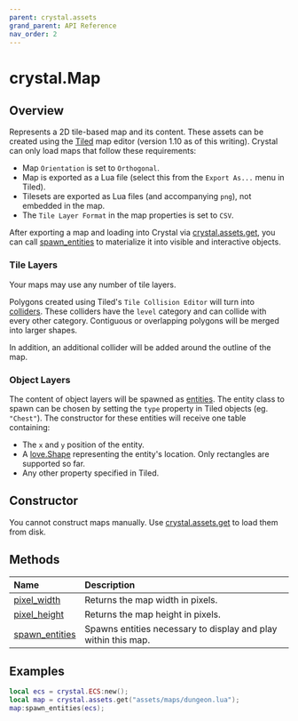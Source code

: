 ```yaml
---
parent: crystal.assets
grand_parent: API Reference
nav_order: 2
---
```


# crystal.Map

## Overview

Represents a 2D tile-based map and its content. These assets can be created using the [Tiled](https://www.mapeditor.org/) map editor (version 1.10 as of this writing). Crystal can only load maps that follow these requirements:

- Map `Orientation` is set to `Orthogonal`.
- Map is exported as a Lua file (select this from the `Export As...` menu in Tiled).
- Tilesets are exported as Lua files (and accompanying `png`), not embedded in the map.
- The `Tile Layer Format` in the map properties is set to `CSV`.

After exporting a map and loading into Crystal via [crystal.assets.get](get), you can call [spawn_entities](map_spawn_entities) to materialize it into visible and interactive objects.

### Tile Layers

Your maps may use any number of tile layers.

Polygons created using Tiled's `Tile Collision Editor` will turn into [colliders](/crystal/api/physics/collider). These colliders have the `level` category and can collide with every other category. Contiguous or overlapping polygons will be merged into larger shapes.

In addition, an additional collider will be added around the outline of the map.

### Object Layers

The content of object layers will be spawned as [entities](/crystal/api/ecs/entity). The entity class to spawn can be chosen by setting the `type` property in Tiled objects (eg. `"Chest"`). The constructor for these entities will receive one table containing:

- The `x` and `y` position of the entity.
- A [love.Shape](https://love2d.org/wiki/Shape) representing the entity's location. Only rectangles are supported so far.
- Any other property specified in Tiled.

## Constructor

You cannot construct maps manually. Use [crystal.assets.get](get) to load them from disk.

## Methods

| Name                                 | Description                                                    |
| :----------------------------------- | :------------------------------------------------------------- |
| [pixel_width](map_pixel_width)       | Returns the map width in pixels.                               |
| [pixel_height](map_pixel_height)     | Returns the map height in pixels.                              |
| [spawn_entities](map_spawn_entities) | Spawns entities necessary to display and play within this map. |

## Examples

```lua
local ecs = crystal.ECS:new();
local map = crystal.assets.get("assets/maps/dungeon.lua");
map:spawn_entities(ecs);
```

